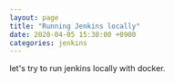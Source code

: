 ```yaml
---
layout: page
title: "Running Jenkins locally"
date: 2020-04-05 15:30:00 +0900
categories: jenkins
---
```


let's try to run jenkins locally with docker.